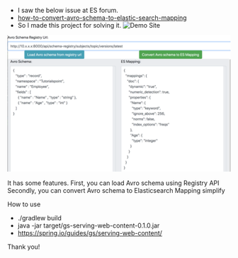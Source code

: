 * I saw the below issue at ES forum.
* [how-to-convert-avro-schema-to-elastic-search-mapping](https://discuss.elastic.co/t/how-to-convert-avro-schema-to-elastic-search-mapping/114749)
* So I made this project for solving it.
![Demo Site](http://avro.jeehong.net/)

![Demo Image](readme.png?raw=true "Demo Image")

It has some features.
First, you can load Avro schema using Registry API
Secondly, you can convert Avro schema to Elasticsearch Mapping simplify

How to use
* ./gradlew build
* java -jar target/gs-serving-web-content-0.1.0.jar
* https://spring.io/guides/gs/serving-web-content/

Thank you!
